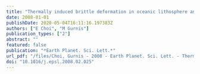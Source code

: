 ```yaml
---
title: "Thermally induced brittle deformation in oceanic lithosphere and the spacing of fracture zones"
date: 2008-01-01
publishDate: 2020-05-04T16:11:16.197383Z
authors: ["E Choi", "M Gurnis"]
publication_types: ["2"]
abstract: ""
featured: false
publication: "*Earth Planet. Sci. Lett.*"
url_pdf: "/files/Choi, Gurnis - 2008 - Earth Planet. Sci. Lett. - Thermally induced brittle deformation in oceanic lithosphere and the spacing of fractur.pdf"
doi: "10.1016/j.epsl.2008.02.025"
---
```


